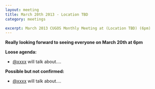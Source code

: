 ```yaml
---
layout: meeting
title: March 20th 2013 - Location TBD
category: meetings

excerpt: March 2013 CUGOS Monthly Meeting at (Location TBD) (6pm)
---
```

 
__Really looking forward to seeing everyone on March 20th at 6pm__

__Loose agenda:__

* [@xxxx](https://github.com/xxxx) will talk about....

__Possible but not confirmed:__

* [@xxxx](https://github.com/xxxx) will talk about....
